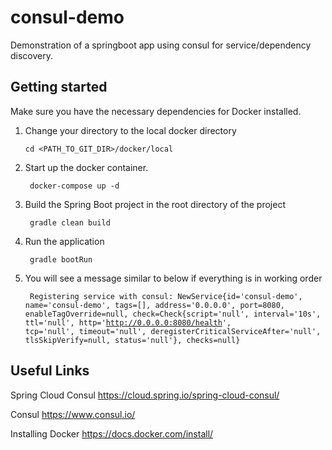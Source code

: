 # consul-demo
Demonstration of a springboot app using consul for service/dependency discovery.

## Getting started
Make sure you have the necessary dependencies for Docker installed.
1. Change your directory to the local docker directory

    <code>cd <PATH_TO_GIT_DIR>/docker/local</code>
  
2. Start up the docker container.

    <code> docker-compose up -d </code>
    
3. Build the Spring Boot project in the root directory of the project
    
    <code> gradle clean build </code>
    
4. Run the application

    <code> gradle bootRun </code>
    
5. You will see a message similar to below if everything is in working order

    <code> Registering service with consul: NewService{id='consul-demo', name='consul-demo', tags=[], address='0.0.0.0', port=8080, enableTagOverride=null, check=Check{script='null', interval='10s', ttl='null', http='http://0.0.0.0:8080/health', tcp='null', timeout='null', deregisterCriticalServiceAfter='null', tlsSkipVerify=null, status='null'}, checks=null} </code>

## Useful Links
Spring Cloud Consul https://cloud.spring.io/spring-cloud-consul/

Consul https://www.consul.io/

Installing Docker https://docs.docker.com/install/
